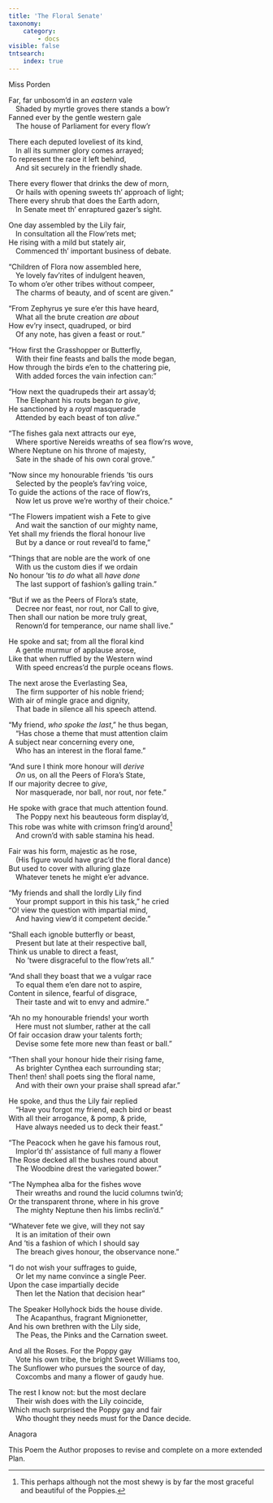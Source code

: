 ```yaml
---
title: 'The Floral Senate'
taxonomy:
    category:
        - docs
visible: false
tntsearch:
    index: true
---
```


<div class="author">Miss Porden</div>

Far, far unbosom’d in an *eastern* vale  
&emsp;Shaded by myrtle groves there stands a bow’r  
Fanned ever by the gentle western gale  
&emsp;The house of Parliament for every flow’r  
  
There each deputed loveliest of its kind,  
&emsp;In all its summer glory comes arrayed;  
To represent the race it left behind,  
&emsp;And sit securely in the friendly shade.  
  
There every flower that drinks the dew of morn,  
&emsp;Or hails with opening sweets th’ approach of light;  
There every shrub that does the Earth adorn,  
&emsp;In Senate meet th’ enraptured gazer’s sight.  
  
One day assembled by the Lily fair,  
&emsp;In consultation all the Flow’rets met;  
He rising with a mild but stately air,  
&emsp;Commenced th’ important business of debate.  
  
“Children of Flora now assembled here,  
&emsp;Ye lovely fav’rites of indulgent heaven,  
To whom o’er other tribes without compeer,  
&emsp;The charms of beauty, and of scent are given.”  
  
“From Zephyrus ye sure e’er this have heard,  
&emsp;What all the brute creation *are about*  
How ev’ry insect, quadruped, or bird  
&emsp;Of any note, has given a feast or rout.”  
  
“How first the Grasshopper or Butterfly,  
&emsp;With their fine feasts and balls the mode began,  
How through the birds e’en to the chattering pie,  
&emsp;With added forces the vain infection can:”  
  
“How next the quadrupeds their art assay’d;  
&emsp;The Elephant his routs began *to give*,  
He sanctioned by a *royal* masquerade  
&emsp;Attended by each beast of ton *alive*.”  
  
“The fishes gala next attracts our eye,  
&emsp;Where sportive Nereids wreaths of sea flow’rs wove,  
Where Neptune on his throne of majesty,  
&emsp;Sate in the shade of his own coral grove.”  
  
“Now since my honourable friends ’tis ours  
&emsp;Selected by the people’s fav’ring voice,  
To guide the actions of the race of flow’rs,  
&emsp;Now let us prove we’re worthy of their choice.”  
  
“The Flowers impatient wish a Fete to give  
&emsp;And wait the sanction of our mighty name,  
Yet shall my friends the floral honour live  
&emsp;But by a dance or rout reveal’d to fame,”  
    
“Things that are noble are the work of one  
&emsp;With us the <span data-tippy="fashion" class="green">custom</span> dies if we ordain  
No honour ’tis *to do* what all *have done*  
&emsp;<span data-tippy="The last supporters of her falling train" class="green">The last support of fashion’s galling train</span>.”  
  
“But if we as the Peers of Flora’s state,  
&emsp;Decree nor feast, nor rout, nor Call to give,  
Then shall our nation be more truly great,  
&emsp;Renown’d for temperance, our name shall live.”  
  
He spoke and sat; from all the floral kind  
&emsp;A gentle murmur of applause arose,  
Like that when ruffled by the Western wind  
&emsp;With speed encreas’d the purple oceans flows.  
  
The next arose the Everlasting Sea,  
&emsp;<span data-tippy="Constant" class="green">The firm</span> supporter of his noble friend;  
With air of mingle grace and dignity,  
&emsp;That bade in silence all his speech attend.  
    
“My friend, *who spoke the last*,” he thus began,  
&emsp;“Has chose a theme that must attention claim  
A subject near concerning every one,  
&emsp;Who has an interest in the floral fame.”  
  
“And sure I think more honour will *derive*  
&emsp;*On* us, on all the Peers of Flora’s State,  
If our majority decree to *give*,  
&emsp;Nor masquerade, nor ball, nor rout, nor fete.”  
  
He spoke with grace that much attention found.  
&emsp;The Poppy next his beauteous form display’d,  
This robe was white with crimson fring’d around[^1]  
&emsp;And crown’d with sable stamina his head.  
  
Fair was his form, majestic as he rose,  
&emsp;(His figure would have grac’d the floral dance)  
But used to cover with alluring glaze  
&emsp;Whatever tenets he might e’er advance.  
    
“My friends and shall the lordly Lily find  
&emsp;Your prompt support in this his task,” he cried  
“O! view the question with impartial mind,  
&emsp;And having view’d it competent decide.”  
  
“Shall each ignoble butterfly or beast,  
&emsp;Present but late at their respective ball,  
Think us unable to direct a feast,  
&emsp;No ’twere disgraceful to the flow’rets all.”  
  
“And shall they boast that we a vulgar race  
&emsp;To equal them e’en dare not to aspire,  
Content in silence, fearful of disgrace,  
&emsp;Their taste and wit to envy and admire.”  
  
“Ah no my honourable friends! your worth  
&emsp;Here must not slumber, rather at the call  
Of fair occasion draw your talents forth;  
&emsp;Devise some fete more new than feast or ball.”  
  
“Then shall your honour hide their rising fame,  
&emsp;As brighter Cynthea each surrounding star;  
Then! then! shall poets sing the floral name,  
&emsp;And with their own your praise shall spread afar.”  
  
He spoke, and thus the Lily fair replied  
&emsp;“Have you forgot my friend, each bird or beast  
With all their arrogance, & pomp, & pride,  
&emsp;Have always needed us to deck their feast.”  
  
“The Peacock when he gave his famous rout,  
&emsp;Implor’d th’ assistance of full many a flower  
The Rose decked all the bushes round about  
&emsp;The Woodbine drest the variegated bower.”  
  
“The Nymphea alba for the fishes wove  
&emsp;Their wreaths and round the lucid columns twin’d;  
Or the transparent throne, where in his grove  
&emsp;<span data-tippy="Majestic" class="green">The mighty</span> Neptune then his limbs reclin’d.”  
  
“Whatever fete we give, will they not say  
&emsp;It is an imitation of their own  
And ’tis a fashion of which I should say  
&emsp;The breach gives honour, the observance none.”  
  
“I do not wish your suffrages to guide,  
&emsp;Or let my name convince a single Peer.  
Upon the case impartially decide  
&emsp;Then let the Nation that decision hear”  
  
The Speaker Hollyhock bids the house divide.  
&emsp;The Acapanthus, fragrant Mignionetter,  
And his own brethren with the Lily side,  
&emsp;The Peas, the Pinks and the Carnation sweet.  
  
And all the Roses. For the Poppy gay  
&emsp;Vote his own tribe, the bright Sweet Williams too,  
The Sunflower who pursues the source of day,  
&emsp;Coxcombs and many a flower of gaudy hue.  
  
The rest I know not: but the most declare  
&emsp;Their wish does with the Lily coincide,  
Which much surprised the Poppy gay and fair  
&emsp;Who thought they needs must for the Dance decide.  
  
Anagora  
  
<span class="pencil">This Poem the Author proposes to revise and complete on a more extended Plan.</span>  

[^1]: This perhaps although not the most shewy is by far the most graceful and beautiful of the Poppies. 